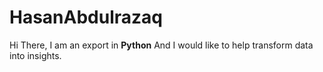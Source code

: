 # HasanAbdulrazaq

Hi There,
I am an export in <b>Python</b> 
And I would like to help transform data into insights.
